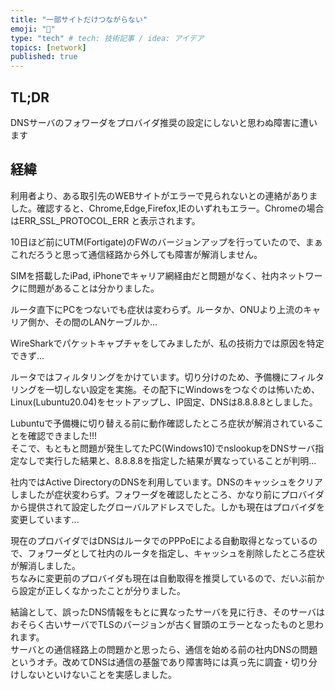 ```yaml
---
title: "一部サイトだけつながらない"
emoji: "💭"
type: "tech" # tech: 技術記事 / idea: アイデア
topics: [network]
published: true
---
```

TL;DR
-----

DNSサーバのフォワーダをプロバイダ推奨の設定にしないと思わぬ障害に遭います

経緯
----

利用者より、ある取引先のWEBサイトがエラーで見られないとの連絡がありました。確認すると、Chrome,Edge,Firefox,IEのいずれもエラー。Chromeの場合はERR_SSL_PROTOCOL_ERR と表示されます。

10日ほど前にUTM(Fortigate)のFWのバージョンアップを行っていたので、まぁこれだろうと思って通信経路から外しても障害が解消しません。

SIMを搭載したiPad, iPhoneでキャリア網経由だと問題がなく、社内ネットワークに問題があることは分かりました。

ルータ直下にPCをつないでも症状は変わらず。ルータか、ONUより上流のキャリア側か、その間のLANケーブルか...

WireSharkでパケットキャプチャをしてみましたが、私の技術力では原因を特定できず...

ルータではフィルタリングをかけています。切り分けのため、予備機にフィルタリングを一切しない設定を実施。その配下にWindowsをつなぐのは怖いため、Linux(Lubuntu20.04)をセットアップし、IP固定、DNSは8.8.8.8としました。

Lubuntuで予備機に切り替える前に動作確認したところ症状が解消されていることを確認できました!!!  
そこで、もともと問題が発生してたPC(Windows10)でnslookupをDNSサーバ指定なしで実行した結果と、8.8.8.8を指定した結果が異なっていることが判明...  

社内ではActive DirectoryのDNSを利用しています。DNSのキャッシュをクリアしましたが症状変わらず。フォワーダを確認したところ、かなり前にプロバイダから提供されて設定したグローバルアドレスでした。しかも現在はプロバイダを変更しています...

現在のプロバイダではDNSはルータでのPPPoEによる自動取得となっているので、フォワーダとして社内のルータを指定し、キャッシュを削除したところ症状が解消しました。  
ちなみに変更前のプロバイダも現在は自動取得を推奨しているので、だいぶ前から設定が正しくなかったことが分りました。

結論として、誤ったDNS情報をもとに異なったサーバを見に行き、そのサーバはおそらく古いサーバでTLSのバージョンが古く冒頭のエラーとなったものと思われます。  
サーバとの通信経路上の問題かと思ったら、通信を始める前の社内DNSの問題というオチ。改めてDNSは通信の基盤であり障害時には真っ先に調査・切り分けしないといけないことを実感しました。
